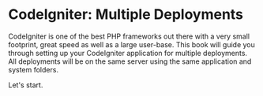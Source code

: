 # CodeIgniter: Multiple Deployments

CodeIgniter is one of the best PHP frameworks out there with a very small footprint, great speed as well as a large user-base. This book will guide you through setting up your CodeIgniter application for multiple deployments. All deployments will be on the same server using the same application and system folders. 

Let's start.
